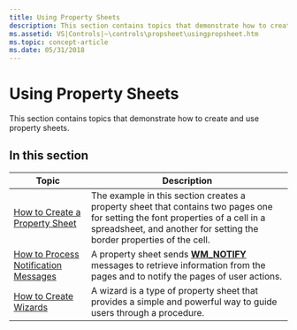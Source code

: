 ```yaml
---
title: Using Property Sheets
description: This section contains topics that demonstrate how to create and use property sheets.
ms.assetid: VS|Controls|~\controls\propsheet\usingpropsheet.htm
ms.topic: concept-article
ms.date: 05/31/2018
---
```


# Using Property Sheets

This section contains topics that demonstrate how to create and use property sheets.

## In this section



| Topic                                                                                | Description                                                                                                                                                                                                         |
|--------------------------------------------------------------------------------------|---------------------------------------------------------------------------------------------------------------------------------------------------------------------------------------------------------------------|
| [How to Create a Property Sheet](create-a-property-sheet.md)<br/>             | The example in this section creates a property sheet that contains two pages one for setting the font properties of a cell in a spreadsheet, and another for setting the border properties of the cell. <br/> |
| [How to Process Notification Messages](process-notification-messages.md)<br/> | A property sheet sends [**WM\_NOTIFY**](wm-notify.md) messages to retrieve information from the pages and to notify the pages of user actions. <br/>                                                         |
| [How to Create Wizards](wizards.md)<br/>                                      | A wizard is a type of property sheet that provides a simple and powerful way to guide users through a procedure. <br/>                                                                                        |



 

 

 





